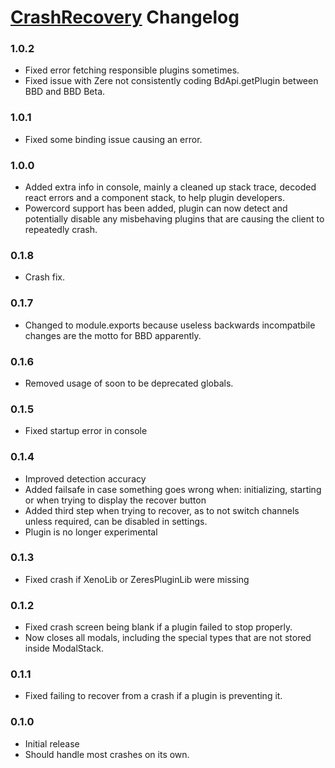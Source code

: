 # [CrashRecovery](https://1lighty.github.io/BetterDiscordStuff/?plugin=CrashRecovery "CrashRecovery") Changelog
### 1.0.2
- Fixed error fetching responsible plugins sometimes.
- Fixed issue with Zere not consistently coding BdApi.getPlugin between BBD and BBD Beta.

### 1.0.1
- Fixed some binding issue causing an error.

### 1.0.0
- Added extra info in console, mainly a cleaned up stack trace, decoded react errors and a component stack, to help plugin developers.
- Powercord support has been added, plugin can now detect and potentially disable any misbehaving plugins that are causing the client to repeatedly crash.

### 0.1.8
- Crash fix.

### 0.1.7
- Changed to module.exports because useless backwards incompatbile changes are the motto for BBD apparently.

### 0.1.6
- Removed usage of soon to be deprecated globals.

### 0.1.5
- Fixed startup error in console

### 0.1.4
- Improved detection accuracy
- Added failsafe in case something goes wrong when: initializing, starting or when trying to display the recover button
- Added third step when trying to recover, as to not switch channels unless required, can be disabled in settings.
- Plugin is no longer experimental

### 0.1.3
- Fixed crash if XenoLib or ZeresPluginLib were missing

### 0.1.2
- Fixed crash screen being blank if a plugin failed to stop properly.
- Now closes all modals, including the special types that are not stored inside ModalStack.

### 0.1.1
- Fixed failing to recover from a crash if a plugin is preventing it.

### 0.1.0
- Initial release
- Should handle most crashes on its own.
